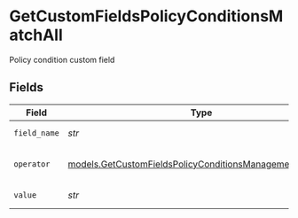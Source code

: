 # GetCustomFieldsPolicyConditionsMatchAll

Policy condition custom field


## Fields

| Field                                                                                                                      | Type                                                                                                                       | Required                                                                                                                   | Description                                                                                                                |
| -------------------------------------------------------------------------------------------------------------------------- | -------------------------------------------------------------------------------------------------------------------------- | -------------------------------------------------------------------------------------------------------------------------- | -------------------------------------------------------------------------------------------------------------------------- |
| `field_name`                                                                                                               | *str*                                                                                                                      | :heavy_check_mark:                                                                                                         | Custom field name                                                                                                          |
| `operator`                                                                                                                 | [models.GetCustomFieldsPolicyConditionsManagementOperator](../models/getcustomfieldspolicyconditionsmanagementoperator.md) | :heavy_check_mark:                                                                                                         | Custom field operator                                                                                                      |
| `value`                                                                                                                    | *str*                                                                                                                      | :heavy_check_mark:                                                                                                         | Custom field value                                                                                                         |